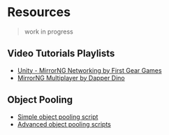 # Resources

> work in progress


## Video Tutorials Playlists

- [Unity - MirrorNG Networking by First Gear Games](https://www.youtube.com/playlist?list=PLkx8oFug638oBYF5EOwsSS-gOVBXj1dkP)
- [MirrorNG Multiplayer by Dapper Dino](https://www.youtube.com/playlist?list=PLS6sInD7ThM1aUDj8lZrF4b4lpvejB2uB)

## Object Pooling

- [Simple object pooling script](https://gist.github.com/James-Frowen/46ca5e8fd76d62527be7b958ca8dbaf1)
- [Advanced object pooling scripts](https://gist.github.com/James-Frowen/c2ab4cdc96165298518bd2db0781bbe6)

